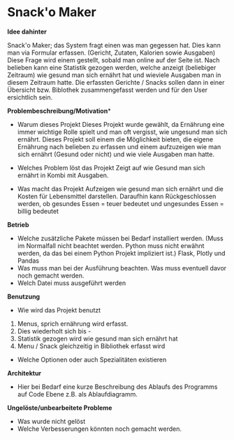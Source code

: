 


# Snack'o Maker 

**Idee dahinter**

Snack'o Maker; das System fragt einen was man gegessen hat. Dies kann man via Formular erfassen. (Gericht, Zutaten, Kalorien sowie Ausgaben)
Diese Frage wird einem gestellt, sobald man online auf der Seite ist. 
Nach belieben kann eine Statistik gezogen werden, welche anzeigt (beliebiger Zeitraum) wie gesund man sich ernährt hat
und wieviele Ausgaben man in diesem Zeitraum hatte.
Die erfassten Gerichte / Snacks sollen dann in einer Übersicht bzw. Biblothek zusammengefasst werden und für
den User ersichtlich sein.


**Problembeschreibung/Motivation***
 - Warum dieses Projekt
Dieses Projekt wurde gewählt, da Ernährung eine immer wichtige Rolle spielt und man oft vergisst, wie ungesund
man sich ernährt. Dieses Projekt soll einem die Möglichkeit bieten, die eigene Ernährung nach belieben zu erfassen und einem
aufzuzeigen wie man sich ernährt (Gesund oder nicht) und wie viele Ausgaben man hatte.

 - Welches Problem löst das Projekt
Zeigt auf wie Gesund man sich ernährt in Kombi mit Ausgaben.

 - Was macht das Projekt
 Aufzeigen wie gesund man sich ernährt und die Kosten für Lebensmittel darstellen.
 Daraufhin kann Rückgeschlossen werden, ob gesundes Essen = teuer bedeutet und ungesundes Essen = billig bedeutet

**Betrieb**
 - Welche zusätzliche Pakete müssen bei Bedarf installiert werden. (Muss im Normalfall nicht beachtet werden. Python muss nicht erwähnt werden, da das bei einem Python Projekt impliziert ist.)
Flask, Plotly und Pandas
 - Was muss man bei der Ausführung beachten. Was muss eventuell davor noch gemacht werden.
 - Welch Datei muss ausgeführt werden

**Benutzung**
- Wie wird das Projekt benutzt
1. Menus, sprich ernährung wird erfasst. 
2. Dies wiederholt sich bis -
3. Statistik gezogen wird wie gesund man sich ernährt hat
4. Menu / Snack gleichzeitig in Bibliothek erfasst wird

- Welche Optionen oder auch Spezialitäten existieren

**Architektur**
- Hier bei Bedarf eine kurze Beschreibung des Ablaufs des Programms auf Code Ebene z.B. als Ablaufdiagramm.

**Ungelöste/unbearbeitete Probleme**
 - Was wurde nicht gelöst
 - Welche Verbesserungen könnten noch gemacht werden.